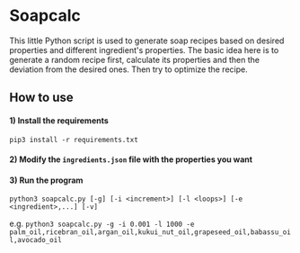 # Soapcalc
This little Python script is used to generate soap recipes based on desired properties and different ingredient's properties. The basic idea here is to generate a random recipe first, calculate its properties and then the deviation from the desired ones. Then try to optimize the recipe.

## How to use
#### 1) Install the requirements
`pip3 install -r requirements.txt`
#### 2) Modify the `ingredients.json` file with the properties you want
#### 3) Run the program
`python3 soapcalc.py [-g] [-i <increment>] [-l <loops>] [-e <ingredient>,...] [-v]`

e.g. 
`python3 soapcalc.py -g -i 0.001 -l 1000 -e palm_oil,ricebran_oil,argan_oil,kukui_nut_oil,grapeseed_oil,babassu_oil,avocado_oil`